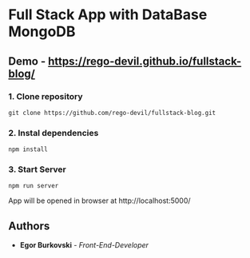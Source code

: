 # Full Stack App with DataBase MongoDB

## Demo - https://rego-devil.github.io/fullstack-blog/

### 1. Clone repository

```
git clone https://github.com/rego-devil/fullstack-blog.git
```

### 2. Instal dependencies

```
npm install
```


### 3. Start Server

```
npm run server
```


App will be opened in browser at http://localhost:5000/


## Authors

* **Egor Burkovski** - *Front-End-Developer*
